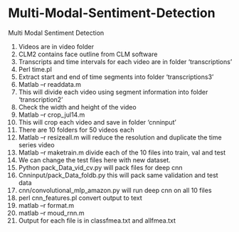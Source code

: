 # Multi-Modal-Sentiment-Detection
Multi Modal Sentiment Detection
1.	Videos are in video folder
2.	CLM2 contains face outline from CLM software
3.	Transcripts and time intervals for each video are in folder ‘transcriptions’
4.	Perl time.pl 
5.	Extract start and end of time segments into folder ‘transcriptions3’
6.	Matlab –r readdata.m
7.	This will divide each video using segment information into folder ‘transcription2’
8.	Check the width and height of the video 
9.	Matlab –r crop_jul14.m
10.	This will crop each video and save in folder ‘cnninput’
11.	There are 10 folders for 50 videos each
12.	Matlab –r resizeall.m will reduce the resolution and duplicate the time series video
13.	Matlab –r maketrain.m divide each of the 10 files into train, val and test
14.	We can change the test files here with new dataset.
15.	Python pack_Data_vid_cv.py will pack files for deep cnn
16.	Cnninput/pack_Data_foldb.py this will pack same validation and test data
17.	cnn/convolutional_mlp_amazon.py will run deep cnn on all 10 files
18.	perl cnn_features.pl convert output to text
19.	matlab –r format.m
20.	matlab –r moud_rnn.m
21.	Output for each file is in classfmea.txt and allfmea.txt
